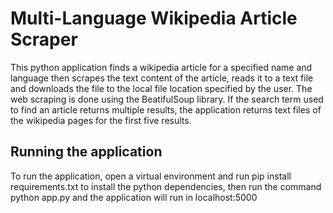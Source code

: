 # Multi-Language Wikipedia Article Scraper

This python application finds a wikipedia article for a specified name and language then scrapes the text content of the article, reads it to a text file and downloads the file to the local file location specified by the user. The web scraping is done using the BeatifulSoup library. If the search term used to find an article returns multiple results, the application returns text files of the wikipedia pages for the first five results.

## Running the application

To run the application, open a virtual environment and run pip install requirements.txt to install the python dependencies, then run the command python app.py and the application will run in localhost:5000